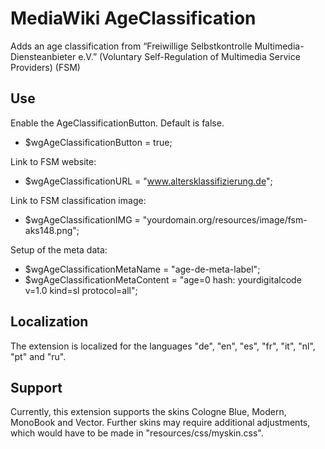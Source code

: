 # MediaWiki AgeClassification
Adds an age classification from “Freiwillige Selbstkontrolle Multimedia-Diensteanbieter e.V.” (Voluntary Self-Regulation of Multimedia Service Providers) (FSM)

## Use

Enable the AgeClassificationButton. Default is false.
* $wgAgeClassificationButton = true;

Link to FSM website:
* $wgAgeClassificationURL = "www.altersklassifizierung.de";

Link to FSM classification image:
* $wgAgeClassificationIMG = "yourdomain.org/resources/image/fsm-aks148.png";

Setup of the meta data:
* $wgAgeClassificationMetaName = "age-de-meta-label";
* $wgAgeClassificationMetaContent = "age=0 hash: yourdigitalcode v=1.0 kind=sl protocol=all";

## Localization

The extension is localized for the languages "de", "en", "es", "fr", "it", "nl", "pt" and "ru".

## Support

Currently, this extension supports the skins Cologne Blue, Modern, MonoBook and Vector.
Further skins may require additional adjustments, which would have to be made in "resources/css/myskin.css".